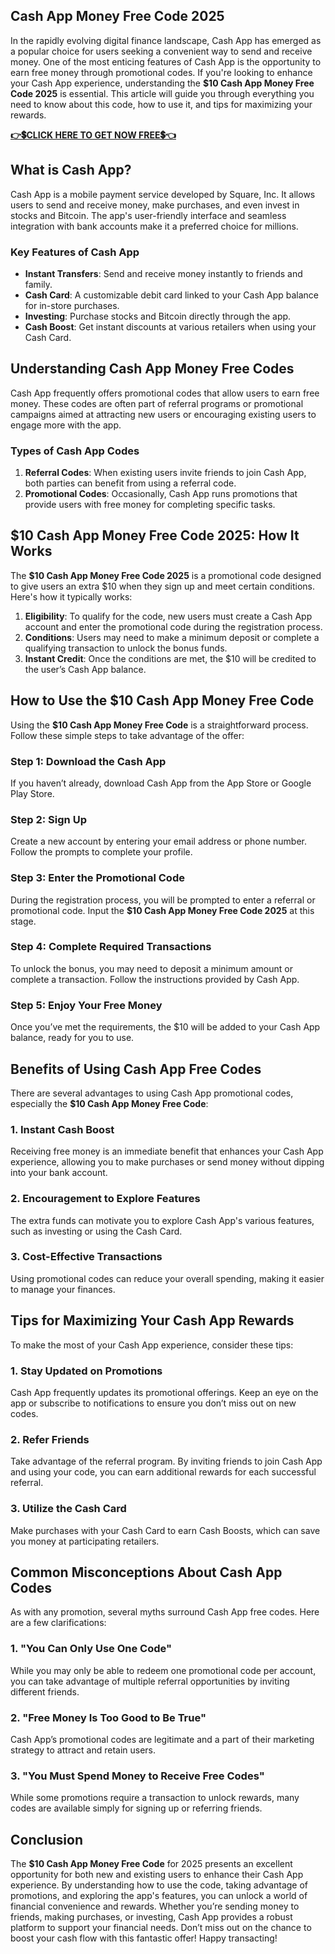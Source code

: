 ## Cash App Money Free Code 2025
In the rapidly evolving digital finance landscape, Cash App has emerged as a popular choice for users seeking a convenient way to send and receive money. One of the most enticing features of Cash App is the opportunity to earn free money through promotional codes. If you're looking to enhance your Cash App experience, understanding the <strong>$10 Cash App Money Free Code 2025</strong> is essential. This article will guide you through everything you need to know about this code, how to use it, and tips for maximizing your rewards.

<a href="https://todaylink.site/Cash-App/" rel="nofollow"><strong>👉💲CLICK HERE TO GET NOW FREE💲👈</strong></a>
<h2>What is Cash App?</h2>
Cash App is a mobile payment service developed by Square, Inc. It allows users to send and receive money, make purchases, and even invest in stocks and Bitcoin. The app's user-friendly interface and seamless integration with bank accounts make it a preferred choice for millions.
<h3>Key Features of Cash App</h3>
<ul>
 	<li><strong>Instant Transfers</strong>: Send and receive money instantly to friends and family.</li>
 	<li><strong>Cash Card</strong>: A customizable debit card linked to your Cash App balance for in-store purchases.</li>
 	<li><strong>Investing</strong>: Purchase stocks and Bitcoin directly through the app.</li>
 	<li><strong>Cash Boost</strong>: Get instant discounts at various retailers when using your Cash Card.</li>
</ul>
<h2>Understanding Cash App Money Free Codes</h2>
Cash App frequently offers promotional codes that allow users to earn free money. These codes are often part of referral programs or promotional campaigns aimed at attracting new users or encouraging existing users to engage more with the app.
<h3>Types of Cash App Codes</h3>
<ol>
 	<li><strong>Referral Codes</strong>: When existing users invite friends to join Cash App, both parties can benefit from using a referral code.</li>
 	<li><strong>Promotional Codes</strong>: Occasionally, Cash App runs promotions that provide users with free money for completing specific tasks.</li>
</ol>
<h2>$10 Cash App Money Free Code 2025: How It Works</h2>
The <strong>$10 Cash App Money Free Code 2025</strong> is a promotional code designed to give users an extra $10 when they sign up and meet certain conditions. Here's how it typically works:
<ol>
 	<li><strong>Eligibility</strong>: To qualify for the code, new users must create a Cash App account and enter the promotional code during the registration process.</li>
 	<li><strong>Conditions</strong>: Users may need to make a minimum deposit or complete a qualifying transaction to unlock the bonus funds.</li>
 	<li><strong>Instant Credit</strong>: Once the conditions are met, the $10 will be credited to the user’s Cash App balance.</li>
</ol>
<h2>How to Use the $10 Cash App Money Free Code</h2>
Using the <strong>$10 Cash App Money Free Code</strong> is a straightforward process. Follow these simple steps to take advantage of the offer:
<h3>Step 1: Download the Cash App</h3>
If you haven’t already, download Cash App from the App Store or Google Play Store.
<h3>Step 2: Sign Up</h3>
Create a new account by entering your email address or phone number. Follow the prompts to complete your profile.
<h3>Step 3: Enter the Promotional Code</h3>
During the registration process, you will be prompted to enter a referral or promotional code. Input the <strong>$10 Cash App Money Free Code 2025</strong> at this stage.
<h3>Step 4: Complete Required Transactions</h3>
To unlock the bonus, you may need to deposit a minimum amount or complete a transaction. Follow the instructions provided by Cash App.
<h3>Step 5: Enjoy Your Free Money</h3>
Once you’ve met the requirements, the $10 will be added to your Cash App balance, ready for you to use.
<h2>Benefits of Using Cash App Free Codes</h2>
There are several advantages to using Cash App promotional codes, especially the <strong>$10 Cash App Money Free Code</strong>:
<h3>1. Instant Cash Boost</h3>
Receiving free money is an immediate benefit that enhances your Cash App experience, allowing you to make purchases or send money without dipping into your bank account.
<h3>2. Encouragement to Explore Features</h3>
The extra funds can motivate you to explore Cash App's various features, such as investing or using the Cash Card.
<h3>3. Cost-Effective Transactions</h3>
Using promotional codes can reduce your overall spending, making it easier to manage your finances.
<h2>Tips for Maximizing Your Cash App Rewards</h2>
To make the most of your Cash App experience, consider these tips:
<h3>1. Stay Updated on Promotions</h3>
Cash App frequently updates its promotional offerings. Keep an eye on the app or subscribe to notifications to ensure you don’t miss out on new codes.
<h3>2. Refer Friends</h3>
Take advantage of the referral program. By inviting friends to join Cash App and using your code, you can earn additional rewards for each successful referral.
<h3>3. Utilize the Cash Card</h3>
Make purchases with your Cash Card to earn Cash Boosts, which can save you money at participating retailers.
<h2>Common Misconceptions About Cash App Codes</h2>
As with any promotion, several myths surround Cash App free codes. Here are a few clarifications:
<h3>1. "You Can Only Use One Code"</h3>
While you may only be able to redeem one promotional code per account, you can take advantage of multiple referral opportunities by inviting different friends.
<h3>2. "Free Money Is Too Good to Be True"</h3>
Cash App’s promotional codes are legitimate and a part of their marketing strategy to attract and retain users.
<h3>3. "You Must Spend Money to Receive Free Codes"</h3>
While some promotions require a transaction to unlock rewards, many codes are available simply for signing up or referring friends.
<h2>Conclusion</h2>
The <strong>$10 Cash App Money Free Code</strong> for 2025 presents an excellent opportunity for both new and existing users to enhance their Cash App experience. By understanding how to use the code, taking advantage of promotions, and exploring the app's features, you can unlock a world of financial convenience and rewards. Whether you’re sending money to friends, making purchases, or investing, Cash App provides a robust platform to support your financial needs. Don’t miss out on the chance to boost your cash flow with this fantastic offer! Happy transacting!

